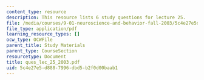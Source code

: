 ```yaml
---
content_type: resource
description: This resource lists 6 study questions for lecture 25.
file: /media/courses/9-01-neuroscience-and-behavior-fall-2003/5c4e27e5d8887996dbd5b2f0d00baab1_ques_lec_25_2003.pdf
file_type: application/pdf
learning_resource_types: []
ocw_type: OCWFile
parent_title: Study Materials
parent_type: CourseSection
resourcetype: Document
title: ques_lec_25_2003.pdf
uid: 5c4e27e5-d888-7996-dbd5-b2f0d00baab1
---
```

